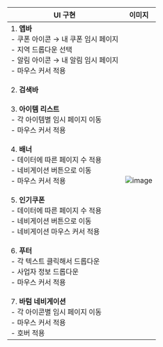 | UI 구현                                                                                                                                             | 이미지                                                                                                                           |
|------------------------------------------------------------------------------------------------------------------------------------------------------------|--------------------------------------------------------------------------------------------|
| 1. **앱바** <br> - 쿠폰 아이콘 → 내 쿠폰 임시 페이지 <br> - 지역 드롭다운 선택 <br> - 알림 아이콘 → 내 알림 임시 페이지 <br> - 마우스 커서 적용 <br><br> 2. **검색바** <br><br> 3. **아이템 리스트** <br> - 각 아이템별 임시 페이지 이동 <br> - 마우스 커서 적용 <br><br> 4. **배너** <br> - 데이터에 따른 페이지 수 적용 <br> - 네비게이션 버튼으로 이동 <br> - 마우스 커서 적용 <br><br> 5. **인기쿠폰** <br> - 데이터에 따른 페이지 수 적용 <br> - 네비게이션 버튼으로 이동 <br> - 네비게이션 마우스 커서 적용 <br><br> 6. **푸터** <br> - 각 텍스트 클릭해서 드롭다운 <br> - 사업자 정보 드롭다운 <br> - 마우스 커서 적용 <br><br> 7. **바텀 네비게이션** <br> - 각 아이콘별 임시 페이지 이동 <br> - 마우스 커서 적용 <br> - 호버 적용 | ![image](https://github.com/user-attachments/assets/4d00ddb1-ecf9-45fb-8daa-72c8e28febd3) |
